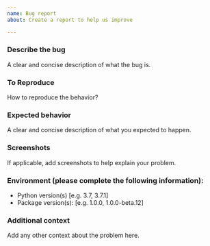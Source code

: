 ```yaml
---
name: Bug report
about: Create a report to help us improve

---
```


### Describe the bug
A clear and concise description of what the bug is.

### To Reproduce
How to reproduce the behavior?

### Expected behavior
A clear and concise description of what you expected to happen.

### Screenshots
If applicable, add screenshots to help explain your problem.

### Environment (please complete the following information):
 - Python version(s) [e.g. 3.7, 3.7.1]
 - Package version(s): [e.g. 1.0.0, 1.0.0-beta.12]

### Additional context
Add any other context about the problem here.

